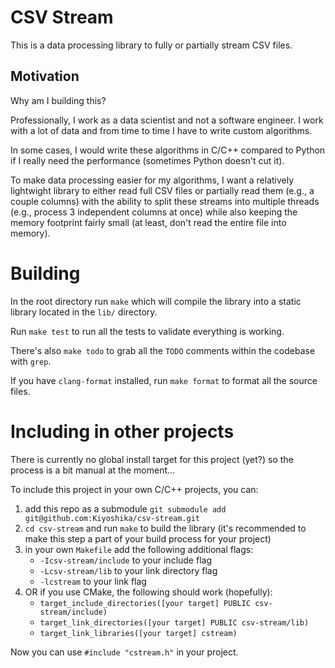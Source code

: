 # CSV Stream
This is a data processing library to fully or partially stream CSV files.

## Motivation
Why am I building this?

Professionally, I work as a data scientist and not a software engineer. I work with a lot of data and from time to time I have to write custom algorithms.

In some cases, I would write these algorithms in C/C++ compared to Python if I really need the performance (sometimes Python doesn't cut it).

To make data processing easier for my algorithms, I want a relatively lightwight library to either read full CSV files or partially read them (e.g., a couple columns) with the ability to split these streams into multiple threads (e.g., process 3 independent columns at once) while also keeping the memory footprint fairly small (at least, don't read the entire file into memory).

# Building
In the root directory run `make` which will compile the library into a static library located in the `lib/` directory.

Run `make test` to run all the tests to validate everything is working.

There's also `make todo` to grab all the `TODO` comments within the codebase with `grep`.

If you have `clang-format` installed, run `make format` to format all the source files.

# Including in other projects
There is currently no global install target for this project (yet?) so the process is a bit manual at the moment...

To include this project in your own C/C++ projects, you can:
1. add this repo as a submodule `git submodule add git@github.com:Kiyoshika/csv-stream.git`
2. `cd csv-stream` and run `make` to build the library (it's recommended to make this step a part of your build process for your project)
3. in your own `Makefile` add the following additional flags:
	* `-Icsv-stream/include` to your include flag
	* `-Lcsv-stream/lib` to your link directory flag
	* `-lcstream` to your link flag
4. OR if you use CMake, the following should work (hopefully):
   	* `target_include_directories([your target] PUBLIC csv-stream/include)`
   	* `target_link_directories([your target] PUBLIC csv-stream/lib)`
   	* `target_link_libraries([your target] cstream)`

Now you can use `#include "cstream.h"` in your project.
